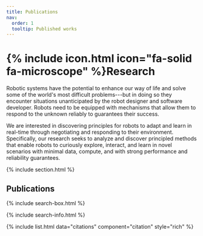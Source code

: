 ```yaml
---
title: Publications
nav:
  order: 1
  tooltip: Published works
---
```


# {% include icon.html icon="fa-solid fa-microscope" %}Research

Robotic systems have the potential to enhance our way of life and solve some of the world's most difficult problems---but in doing so they encounter situations unanticipated by the robot designer and software developer. Robots need to be equipped with mechanisms that allow them to respond to the unknown reliably to guarantees their success.  

We are interested in discovering principles for robots to adapt and learn in real-time through negotiating and responding to their environment. Specifically, our research seeks to analyze and discover principled methods that enable robots to curiously explore, interact, and learn in novel scenarios with minimal data, compute, and with strong performance and reliability guarantees.

<!-- {% include section.html %}

<!-- ## Highlighted -->
<!-- {% include citation.html lookup="Time Optimal Ergodic Search" style="rich" %} -->


{% include section.html %}

## Publications

{% include search-box.html %}

{% include search-info.html %}

{% include list.html data="citations" component="citation" style="rich" %}
